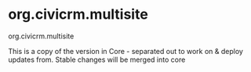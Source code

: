 org.civicrm.multisite
=====================

org.civicrm.multisite

This is a copy of the version in Core - separated out to work on & deploy updates from. Stable changes will be merged into core
